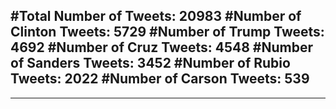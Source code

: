 #Total Number of Tweets: 20983 
#Number of Clinton Tweets: 5729
#Number of Trump Tweets: 4692
#Number of Cruz Tweets: 4548
#Number of Sanders Tweets: 3452
#Number of Rubio Tweets: 2022
#Number of Carson Tweets: 539
---
---
